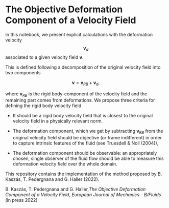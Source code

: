 # The Objective Deformation Component of a Velocity Field


In this notebook, we present explicit calculations with the deformation velocity $$\mathbf{v}_d$$ associated to a given velocity field $\mathbf{v}$. 

This is defined following a decomposition of the original velocity field into two components

$$
\begin{equation}
\label{eq1}
\mathbf{v} = \mathbf{v}_{RB} + \mathbf{v}_{d},
\end{equation}
$$

where $\mathbf{v}_{RB}$ is the rigid body-component of the velocity field and the remaining part comes from deformations. 
We propose three criteria for defining the rigid body velocity field

- It should be a rigid body velocity field that is closest to the original velocity field in a physically relevant norm.

- The deformation component, which we get by subtracting $\mathbf{v}_{RB}$ from the original velocity field should be objective (or frame indifferent) in order to capture
intrinsic features of the fluid (see Truesdell & Noll (2004)),

- The deformation component should be observable: an appropriately chosen, single observer of the fluid flow should be able to measure this deformation velocity field over the whole domain.

This repository contains the implementation of the method proposed by B. Kaszás, T. Pedergnana and G. Haller (2022).



B. Kaszás, T. Pedergnana and G. Haller,_The Objective Deformation Component of a Velocity Field_, _European Journal of Mechanics - B/Fluids_ (in press 2022)
